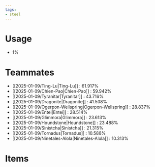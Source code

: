 ```yaml
---
tags:
- steel
---
```

# Usage
- 1%
# Teammates
- [[2025-01-09/Ting-Lu|Ting-Lu]] : 61.917%
- [[2025-01-09/Chien-Pao|Chien-Pao]] : 59.942%
- [[2025-01-09/Tyranitar|Tyranitar]] : 43.716%
- [[2025-01-09/Dragonite|Dragonite]] : 41.508%
- [[2025-01-09/Ogerpon-Wellspring|Ogerpon-Wellspring]] : 28.837%
- [[2025-01-09/Entei|Entei]] : 28.514%
- [[2025-01-09/Glimmora|Glimmora]] : 23.613%
- [[2025-01-09/Houndstone|Houndstone]] : 23.488%
- [[2025-01-09/Sinistcha|Sinistcha]] : 21.315%
- [[2025-01-09/Tornadus|Tornadus]] : 10.586%
- [[2025-01-09/Ninetales-Alola|Ninetales-Alola]] : 10.313%
# Items